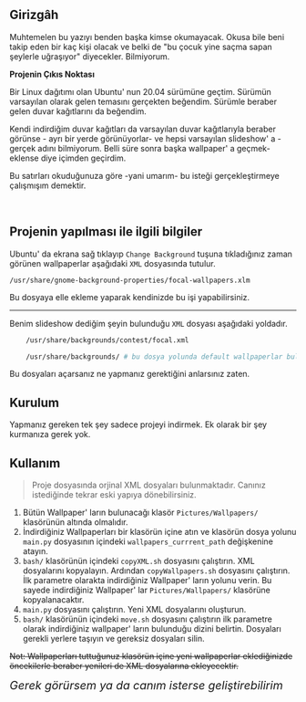 
## Girizgâh
Muhtemelen bu yazıyı benden başka kimse okumayacak. Okusa bile beni takip eden bir kaç kişi olacak ve belki de "bu çocuk yine saçma sapan şeylerle uğraşıyor" diyecekler. Bilmiyorum.

__Projenin Çıkıs Noktası__

Bir Linux dağıtımı olan Ubuntu' nun 20.04 sürümüne geçtim. Sürümün varsayılan olarak gelen temasını gerçekten beğendim. Sürümle beraber gelen duvar kağıtlarını da beğendim. 

Kendi indirdiğim duvar kağıtları da varsayılan duvar kağıtlarıyla beraber görünse - ayrı bir yerde görünüyorlar- ve hepsi varsayılan slideshow' a -gerçek adını bilmiyorum. Belli süre sonra başka wallpaper' a geçmek- eklense diye içimden geçirdim.

Bu satırları okuduğunuza göre -yani umarım- bu isteği gerçekleştirmeye çalışmışım demektir.

<br/>

## Projenin yapılması ile ilgili bilgiler

Ubuntu' da ekrana sağ tıklayıp `Change Background` tuşuna tıkladığınız zaman görünen wallpaperlar aşağıdaki `XML` dosyasında tutulur.

    /usr/share/gnome-background-properties/focal-wallpapers.xlm 

Bu dosyaya elle ekleme yaparak kendinizde bu işi yapabilirsiniz.

---

Benim slideshow dediğim şeyin bulunduğu `XML` dosyası aşağıdaki yoldadır.

```bash
    /usr/share/backgrounds/contest/focal.xml

    /usr/share/backgrounds/ # bu dosya yolunda default wallpaperlar bulunmaktadır
```

Bu dosyaları açarsanız ne yapmanız gerektiğini anlarsınız zaten.

## Kurulum

Yapmanız gereken tek şey sadece projeyi indirmek. Ek olarak bir şey kurmanıza gerek yok.


## Kullanım

> Proje dosyasında orjinal XML dosyaları bulunmaktadır. Canınız istediğinde tekrar eski yapıya dönebilirsiniz.

1. Bütün Wallpaper' ların bulunacağı klasör `Pictures/Wallpapers/` klasörünün altında olmalıdır.
2. İndirdiğiniz Wallpaperları bir klasörün içine atın ve klasörün dosya yolunu `main.py` dosyasının içindeki `wallpapers_currrent_path` değişkenine atayın.
3. `bash/` klasörünün içindeki `copyXML.sh` dosyasını çalıştırın. XML dosyalarını kopyalayın. Ardından `copyWallpapers.sh` dosyasını çalıştırın. İlk parametre olarakta indirdiğiniz Wallpaper' ların yolunu verin. Bu sayede indirdiğiniz Wallpaper' lar `Pictures/Wallpapers/` klasörüne kopyalanacaktır.
4. `main.py` dosyasını çalıştırın. Yeni XML dosyalarını oluşturun.
5. `bash/` klasörünün içindeki `move.sh` dosyasını çalıştırın ilk parametre olarak indirdiğiniz wallpaper' ların bulunduğu dizini belirtin. Dosyaları gerekli yerlere taşıyın ve gereksiz dosyaları silin.

~~Not: Wallpaperları tuttuğunuz klasörün içine yeni wallpaperlar eklediğinizde öncekilerle beraber yenileri de XML dosyalarına ekleyecektir.~~

<span style='font-size: 20px'>*Gerek görürsem ya da canım isterse geliştirebilirim*</span>